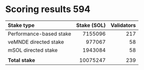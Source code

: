 # Scoring results 594

| Stake type              | Stake (SOL)    | Validators     |
|:------------------------|---------------:|---------------:|
| Performance-based stake | 7155096        | 217            |
| veMNDE directed stake   | 977067         | 58             |
| mSOL directed stake     | 1943084        | 58             |
|                         |                |                |
| **Total stake**         | 10075247       | 239            |